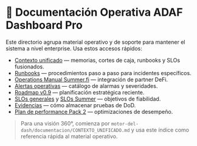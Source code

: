 # 📘 Documentación Operativa ADAF Dashboard Pro

Este directorio agrupa material operativo y de soporte para mantener el sistema a nivel enterprise. Usa estos accesos rápidos:

- [Contexto unificado](../motor-del-dash/documentacion/CONTEXTO_UNIFICADO.md) — memorias, cortes de caja, runbooks y SLOs fusionados.
- [Runbooks](./runbooks/README.md) — procedimientos paso a paso para incidentes específicos.
- [Operations Manual Summer.fi](./OPERATIONS.md) — integración de partner DeFi.
- [Alertas operativas](./OPS_ALERTS.md) — catálogo de alarmas y severidades.
- [Roadmap v0.9](./ROADMAP_v0.9.md) — planificación estratégica reciente.
- [SLOs generales](./SLOS.md) y [SLOs Summer](./SUMMER_SLOS.md) — objetivos de fiabilidad.
- [Evidencias](./evidence/README.md) — cómo almacenar pruebas de DoD.
- [Plan de performance Pack 2](./performance/PACK2_IMPLEMENTATION_PLAN.md) — optimizaciones de desempeño.

> Para una visión 360°, comienza por `motor-del-dash/documentacion/CONTEXTO_UNIFICADO.md` y usa este índice como referencia rápida al material operativo.
